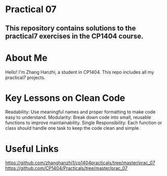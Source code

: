 # Practical 07
## This repository contains solutions to the practical7 exercises in the CP1404 course.

# About Me
Hello! I'm Zhang Hanzhi, a student in CP1404. This repo includes all my practical7 projects.

# Key Lessons on Clean Code
Readability: Use meaningful names and proper formatting to make code easy to understand.
Modularity: Break down code into small, reusable functions to improve maintainability.
Single Responsibility: Each function or class should handle one task to keep the code clean and simple.

# Useful Links
https://github.com/zhanghanzhi1/cp1404practicals/tree/master/prac_07
https://github.com/CP1404/Practicals/tree/master/prac_07